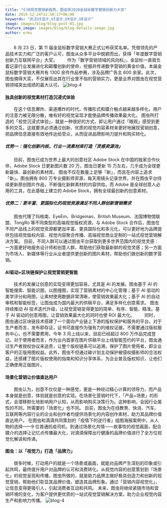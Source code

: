 ```yaml
---
title: "引领视觉营销新趋势，图虫获2020金鼠标数字营销创新力大奖"
date: 2019-12-24T12:58:17+06:00
keywords: "武汉UI设计,UI设计,UX设计,UE设计"
image: images/blog/blog-post-01.jpg
feature_image: images/blog/blog-details-image.jpg
author: ermu
---
```

&nbsp;&nbsp;&nbsp;&nbsp;&nbsp;&nbsp;&nbsp;6 月 23 日，第 11 届金鼠标数字营销大赛正式公布获奖名单。凭借领先的产品技术实力和广泛的客户认可，图虫从众多平台中脱颖而出，获得「年度数字营销创新力互联网平台」大奖。
&nbsp;&nbsp;&nbsp;&nbsp;&nbsp;&nbsp;&nbsp;作为「数字营销领域的风向标」，金鼠标一直肩负着记录行业发展进化和颠覆创新的使命，挖掘并传递数字营销的黄金价值。本届金鼠标数字营销大赛共有 1300 余件作品参赛，涉及品牌广告主 600 余家。此次，图虫摘得大奖，不仅展现出其在行业里不俗的营销实力，更是业界对图虫在视觉营销领域突出成绩的最大认可。
![blog-4](/images/blog/4-0.jpg)
#### 独具创新的视觉素材打造沉浸式体验
&nbsp;&nbsp;&nbsp;&nbsp;&nbsp;&nbsp;&nbsp;在这个信息爆炸、渠道爆炸的时代，传播形式和媒介触点越来越多样化，用户的注意力被无限分散，唯有好的视觉呈现才能使品牌传播效果最大化。
图虫所打造的「视觉沉浸式体验」，就是一种很好的方式，即让用户通过「眼观」感受到更多的交互。这就要求必须通过创新、优质的视觉内容素材来更好地展现营销创意，把品牌信息直接有效地传达给受众，从而促进品牌影响力提升和购买转化。
##### 优势一：强化创新内核，行业一流素材库打造「灵感资源池」
&nbsp;&nbsp;&nbsp;&nbsp;&nbsp;&nbsp;&nbsp;目前，图虫已成为世界上最大的创意社区 Adobe Stock 在中国的独家合作伙伴，Adobe Stock 日更新图片数 20 万，图虫日更新 15 万左右，几乎成为全球更新最快、最创新的素材库。
图虫不仅在数量上足够「新」，而且在内容上追求「新」。图虫拥有 800 万专业摄影师资源，每天用镜头记录世界，并在图虫平台持续更新原创图片作品，不断强化新鲜素材的内容供给。而 Adobe 是全球创意人必用的工具，在此基础上建立的 Adobe Stock，拥有全球最创新的创意素材。
##### 优势二：更丰富、更国际化的视觉资源满足不同人群创新营销需求
&nbsp;&nbsp;&nbsp;&nbsp;&nbsp;&nbsp;&nbsp;图虫代理了玛格南、EyeEm、Bridgeman、British Museum、法国博物馆联盟、TongRo 等不同类型的高端视觉版权资源。与 Adobe Stock 合作后，图虫在不同产品线上的视觉资源都更加丰富、更具国际化和多元化，可以更好地为品牌提供包括视觉版权内容、视觉内容聚合传播、高端视觉商业定制的一站式视觉营销解决方案。
目前，不同人群可以通过图虫平台获取到更多世界范围内的视觉灵感：一方面更好地服务设计师和创意人群，帮助他们获取最新鲜的视觉灵感；另一方面为市场人、新媒体等行业从业者提供更创新的图片素材，帮助他们做创新的数字营销。
#### AI驱动+区块链保护让视觉营销更智能
&nbsp;&nbsp;&nbsp;&nbsp;&nbsp;&nbsp;&nbsp;技术的发展让创意的实现变得更加容易，尤其是 AI 的发展。图虫基于 AI 的智能搜索、智能识图、以图搜图，实现了营销素材的中心化管理；基于 AI 驱动的美学评分和用图，让素材使用数据非常清晰，使营销效果最大化；基于 AI 的自动审核和智能标签，让图虫成为国内最大的供稿平台，满足多样化创意需求。
图虫持续推动 AI 技术迭代升级，让视觉营销变得更加的简单、有序、智能、精准。基于 AI 驱动的创意用图，让营销效果最大化的同时也使 ROI 最大化。
&nbsp;&nbsp;&nbsp;&nbsp;&nbsp;&nbsp;&nbsp;同时，图虫通过区块链技术搭建了一个面向产业链上下游的版权保护和服务的平台。对于生产者而言，发布即存证，证书可直接作为强有力的维权证据，不需要通过版权服务中心，也不需要费用，今年 3 月上线以来，目前已经超过 800 万作品完成登记。对于使用者而言，作为业内首家在图片供稿平台上线智能签约的平台，图虫通过生产者授权协议来追责，让整个版权链条可以追溯，保护了图片使用者，即企业客户的正版用图权益。此外，图虫不但通过碳计划主动保护被侵权摄影师的合法权益，还搭建了图片版权使用的指南和知识分享体系，为企业普及版权知识，让他们正确使用正版图片。
#### 场景化营销让价值直达用户
&nbsp;&nbsp;&nbsp;&nbsp;&nbsp;&nbsp;&nbsp;图虫认为，创意不仅仅是一种感觉，更是一种经过精心计算的领导力，而产品本身就是创意，体验就是创意的实现。在场景化营销时代下，「产品+场景」的形式，会潜移默化地影响用户认知，从而影响购买决策行为。这种影响，会因行业属性的不同，所需要的「场景化」也不同。
目前，图虫为在线教育、快消、汽车、互联网等内容行业的企业和创作者均提供场景化的内容创作素材，助力其品牌价值直达用户。
在图虫和滴滴共同策划的「疫情下的逆行者」组图海报案例中，从人物的选择——9 位普通抗疫司机，到通过场景化共情——故事性的视觉画面，配合媒介的选择让记忆点传播最大化，对滴滴保障出行健康的品牌价值进行了全方位视觉化解读和传递。
#### 图虫：以「视觉力」打造「品牌力」
&nbsp;&nbsp;&nbsp;&nbsp;&nbsp;&nbsp;&nbsp;很多时候，打动用户的就是一个场景或画面，就能对品牌产生深刻的印象或引起共鸣，最终提升用户对品牌的认可和消费转化。从视觉内容的创意策划到「场景化」的视觉呈现和传播，图虫所做的，就是助力品牌主做好极具创造力和创新的视觉营销，帮助他们彰显其品牌价值，塑造其品牌形象。通过「营销内容视觉化」，让信息变得更吸引人，引起消费者互动和共鸣。
未来，图虫将继续紧随市场和营销环境的变化，为客户提供更优质的一站式视觉营销解决方案，助力企业视觉内容生产和影响力传播。
![blog-4](/images/blog/4-1.jpg)



